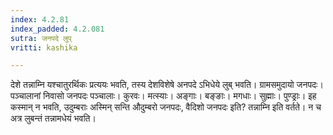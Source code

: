 ```yaml
---
index: 4.2.81
index_padded: 4.2.081
sutra: जनपदे लुप्
vritti: kashika

---
```

देशे तन्नाम्नि यश्चातुरर्थिकः प्रत्ययः भवति, तस्य देशविशेषे अनपदे ऽभिधेये लुब् भवति। ग्रामसमुदायो जनपदः। पञ्चालानां निवासो जनपदः पञ्चालाः। कुरवः। मत्स्याः। अङ्गाः। बङ्ङाः। मगधाः। सुह्माः। पुण्ड्राः। इह कस्मान् न भवति, उदुम्बराः अस्मिन् सन्ति औदुम्बरो जनपदः, वैदिशो जनपदः इति? तन्नाम्नि इति वर्तते। न च अत्र लुबन्तं तन्नामधेयं भवति।